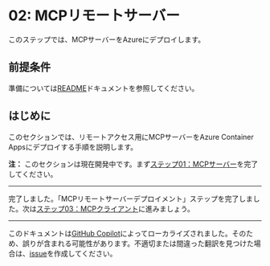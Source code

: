 # 02: MCPリモートサーバー

このステップでは、MCPサーバーをAzureにデプロイします。

## 前提条件

準備については[README](../README.md#prerequisites)ドキュメントを参照してください。

## はじめに

このセクションでは、リモートアクセス用にMCPサーバーをAzure Container Appsにデプロイする手順を説明します。

**注：** このセクションは現在開発中です。まず[ステップ01：MCPサーバー](./01-mcp-server.md)を完了してください。

---

完了しました。「MCPリモートサーバーデプロイメント」ステップを完了しました。次は[ステップ03：MCPクライアント](./03-mcp-client.md)に進みましょう。

---

このドキュメントは[GitHub Copilot](https://docs.github.com/copilot/about-github-copilot/what-is-github-copilot)によってローカライズされました。そのため、誤りが含まれる可能性があります。不適切または間違った翻訳を見つけた場合は、[issue](../../../../../issues)を作成してください。
